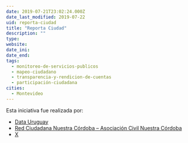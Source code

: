 ```yaml
---
date: 2019-07-21T23:02:24.000Z
date_last_modified: 2019-07-22
uid: reporta-ciudad
title: "Reporta Ciudad"
description: ""
type: 
website: 
date_ini: 
date_end: 
tags:
  - monitoreo-de-servicios-publicos
  - mapeo-ciudadano
  - transparencia-y-rendicion-de-cuentas
  - participación-ciudadana
cities: 
  - Montevideo
---
```


Esta iniciativa fue realizada por:

- [Data Uruguay](/i/data-uruguay.html)
- [Red Ciudadana Nuestra Córdoba – Asociación Civil Nuestra Córdoba](/i/red-ciudadana-nuestra-cordoba-asociacion-civil-nuestra-cordoba.html)
- [X](/i/data-datos-abiertos-transparencia-y-acceso-a-la-informacion.html)

